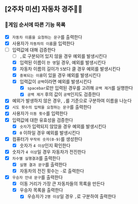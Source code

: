 ## [2주차 미션] 자동차 경주🚕🚓

### 🎲게임 순서에 따른 기능 목록

- [x] `자동차 이름을 요청하는 문구`를 출력한다
- [x] 사용자가 `자동차의 이름`을 입력한다
- [ ] 입력값에 대해 검증한다
    - [ ] `,`로 구분되어 있지 않을 경우 예외를 발생시킨다
    - [x] 입력된 이름이 `한 명`일 경우, 예외를 발생시킨다
    - [x] 자동차 이름의 길이가 `5`보다 클 경우 예외를 발생시킨다
    - [x] `중복되는 이름`이 있을 경우 예외를 발생시킨다
    - [x] 입력값이 `공백`이라면 예외를 발생시킨다
        - [x] `spacebar`로만 입력된 경우를 고려해 `공백 제거`를 실행한다
        - [x] `공백 제거` 후의 값이 `공백`인지도 검증한다
- [x] 예외가 발생하지 않은 경우, `,`를 기준으로 구분하여 이름을 나눈다
- [x] `시도 횟수의 입력을 요청하는 문구`를 출력한다
- [x] 사용자가 `이동 횟수`를 입력한다
- [x] 입력값에 대한 유효성을 검증한다
    - [x] `숫자`가 입력되지 않았을 경우 예외를 발생시킨다
    - [x] `0` 이하일 경우 예외를 발생시킨다
- [x] 컴퓨터가 `무작위 숫자(0-9)`를 생성한다
    - [x] 숫자가 `4 이상`인지 확인한다
- [x] 숫자가 `4 이상`일 경우 자동차가 전진한다
- [x] `차수별 실행결과`를 출력한다
    - [x] `실행 결과 문구`를 출력한다
    - [x] 자동차의 전진 횟수는 `-`로 출력한다
- [x] `우승자 안내 문구`를 출력한다
    - [x] 이동 거리가 가장 큰 자동차들의 목록을 만든다
    - [x] 우승자 목록을 출력한다
        - [x] 우승자가 `2명 이상`일 경우 `,`로 구분하여 출력한다